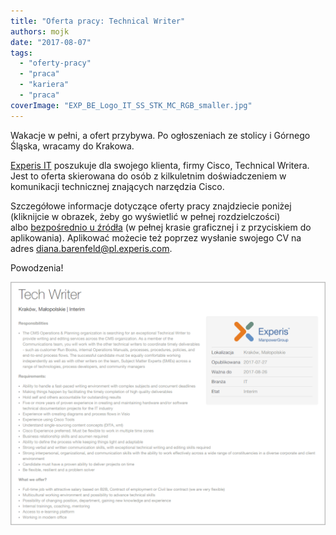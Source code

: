 ```yaml
---
title: "Oferta pracy: Technical Writer"
authors: mojk
date: "2017-08-07"
tags:
  - "oferty-pracy"
  - "praca"
  - "kariera"
  - "praca"
coverImage: "EXP_BE_Logo_IT_SS_STK_MC_RGB_smaller.jpg"
---
```


Wakacje w pełni, a ofert przybywa. Po ogłoszeniach ze stolicy i Górnego Śląska,
wracamy do Krakowa.

[Experis IT](http://www.experis.pl/) poszukuje dla swojego klienta, firmy Cisco,
Technical Writera. Jest to oferta skierowana do osób z kilkuletnim
doświadczeniem w komunikacji technicznej znających narzędzia Cisco.

Szczegółowe informacje dotyczące oferty pracy znajdziecie poniżej (kliknijcie w
obrazek, żeby go wyświetlić w pełnej rozdzielczości)
albo [bezpośrednio u źródła](http://www.experis.pl/szukaj-pracy/oferty-pracy/?ad_name=tech-writer&ad_id=2167) (w
pełnej krasie graficznej i z przyciskiem do aplikowania). Aplikować możecie też
poprzez wysłanie swojego CV na
adres [diana.barenfeld@pl.experis.com](mailto:diana.barenfeld@pl.experis.com).

Powodzenia!

[![](images/experis_it_tech_writer_cisco.png)](http://techwriter.pl/wp-content/uploads/2017/08/experis_it_tech_writer_cisco.png)
